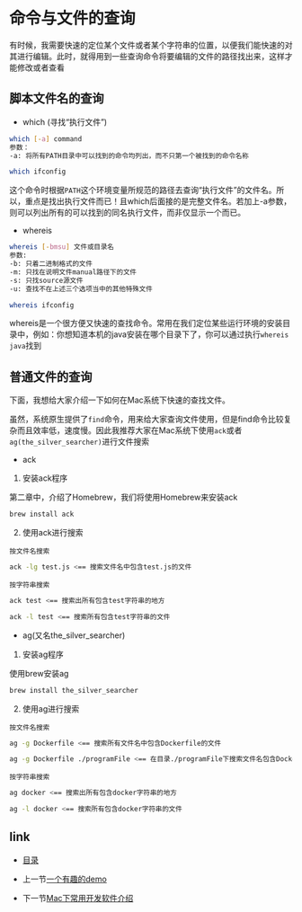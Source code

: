# 命令与文件的查询

有时候，我需要快速的定位某个文件或者某个字符串的位置，以便我们能快速的对其进行编辑。此时，就得用到一些查询命令将要编辑的文件的路径找出来，这样才能修改或者查看

## 脚本文件名的查询

* which (寻找“执行文件”)

```bash
which [-a] command
参数：
-a: 将所有PATH目录中可以找到的命令均列出，而不只第一个被找到的命令名称
```

```bash
which ifconfig
```

这个命令时根据`PATH`这个环境变量所规范的路径去查询“执行文件”的文件名。所以，重点是找出执行文件而已！且which后面接的是完整文件名。若加上-a参数，则可以列出所有的可以找到的同名执行文件，而非仅显示一个而已。

* whereis

```bash
whereis [-bmsu] 文件或目录名
参数:
-b: 只着二进制格式的文件
-m: 只找在说明文件manual路径下的文件
-s: 只找source源文件
-u: 查找不在上述三个选项当中的其他特殊文件
```

```bash
whereis ifconfig
```

whereis是一个很方便又快速的查找命令。常用在我们定位某些运行环境的安装目录中，例如：你想知道本机的java安装在哪个目录下了，你可以通过执行`whereis java`找到

## 普通文件的查询

下面，我想给大家介绍一下如何在Mac系统下快速的查找文件。

虽然，系统原生提供了`find`命令，用来给大家查询文件使用，但是find命令比较复杂而且效率低，速度慢。因此我推荐大家在Mac系统下使用`ack`或者`ag(the_silver_searcher)`进行文件搜索

* ack

1. 安装ack程序

第二章中，介绍了Homebrew，我们将使用Homebrew来安装ack

```bash
brew install ack
```

2. 使用ack进行搜索

`按文件名搜索`

```bash
ack -lg test.js <== 搜索文件名中包含test.js的文件
```

`按字符串搜索`

```bash
ack test <== 搜索出所有包含test字符串的地方

ack -l test <== 搜索所有包含test字符串的文件
```

* ag(又名the_silver_searcher)

1. 安装ag程序

使用brew安装ag

```bash
brew install the_silver_searcher
```

2. 使用ag进行搜索

`按文件名搜索`

```bash
ag -g Dockerfile <== 搜索所有文件名中包含Dockerfile的文件

ag -g Dockerfile ./programFile <== 在目录./programFile下搜索文件名包含Dockerfile的文件
```

`按字符串搜索`

```bash
ag docker <== 搜索出所有包含docker字符串的地方

ag -l docker <== 搜索所有包含docker字符串的文件
```

## link

* [目录](README.md)

* 上一节[一个有趣的demo](05.1.md)

* 下一节[Mac下常用开发软件介绍](07.0.md)